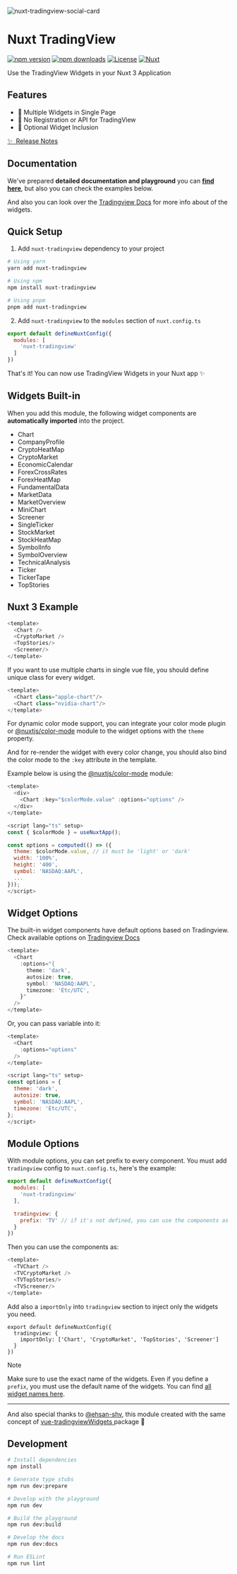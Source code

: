 ![nuxt-tradingview-social-card](https://raw.githubusercontent.com/volkanakkus/nuxt-tradingview/assets/cover.png)

# Nuxt TradingView

[![npm version][npm-version-src]][npm-version-href]
[![npm downloads][npm-downloads-src]][npm-downloads-href]
[![License][license-src]][license-href]
[![Nuxt][nuxt-src]][nuxt-href]

Use the TradingView Widgets in your Nuxt 3 Application

<!-- - [🏀 Online playground](https://stackblitz.com/github/your-org/nuxt-tradingview?file=playground%2Fapp.vue) -->
<!-- - [📖 &nbsp;Documentation](https://example.com) -->

## Features

<!-- Highlight some of the features your module provide here -->
- 🧺 Multiple Widgets in Single Page
- 🍧 No Registration or API for TradingView
- 🌴 Optional Widget Inclusion
  
[✨ &nbsp;Release Notes](/CHANGELOG.md)


## Documentation

We've prepared **detailed documentation and playground** you can [**find here**](https://nuxt-tradingview.volkanakkus.com/), but also you can check the examples below.

And also you can look over the [Tradingview Docs](https://www.tradingview.com/widget-docs/widgets/) for more info about of the widgets.

## Quick Setup

1. Add `nuxt-tradingview` dependency to your project

```bash
# Using yarn
yarn add nuxt-tradingview

# Using npm
npm install nuxt-tradingview

# Using pnpm
pnpm add nuxt-tradingview
```

2. Add `nuxt-tradingview` to the `modules` section of `nuxt.config.ts`

```js
export default defineNuxtConfig({
  modules: [
    'nuxt-tradingview'
  ]
})
```

That's it! You can now use TradingView Widgets in your Nuxt app ✨

## Widgets Built-in

When you add this module, the following widget components are **automatically imported** into the project.

-   Chart
-   CompanyProfile
-   CryptoHeatMap
-   CryptoMarket
-   EconomicCalendar
-   ForexCrossRates
-   ForexHeatMap
-   FundamentalData
-   MarketData
-   MarketOverview
-   MiniChart
-   Screener
-   SingleTicker
-   StockMarket
-   StockHeatMap
-   SymbolInfo
-   SymbolOverview
-   TechnicalAnalysis
-   Ticker
-   TickerTape
-   TopStories

## Nuxt 3 Example

```js
<template>
  <Chart />
  <CryptoMarket />
  <TopStories/>
  <Screener/>
</template>
```

If you want to use multiple charts in single vue file, you should define unique class for every widget.

```js
<template>
  <Chart class="apple-chart"/>
  <Chart class="nvidia-chart"/>
</template>
```

For dynamic color mode support, you can integrate your color mode plugin or [@nuxtjs/color-mode](https://nuxt.com/modules/color-mode) module to the widget options with the `theme` property.

And for re-render the widget with every color change, you should also bind the color mode to the `:key` attribute in the template.

Example below is using the [@nuxtjs/color-mode](https://nuxt.com/modules/color-mode) module:

```js
<template>
  <div>
    <Chart :key="$colorMode.value" :options="options" />
  </div>
</template>

<script lang="ts" setup>
const { $colorMode } = useNuxtApp();

const options = computed(() => ({
  theme: $colorMode.value, // it must be 'light' or 'dark'
  width: '100%',
  height: '400',
  symbol: 'NASDAQ:AAPL',
  ...
}));
</script>
```

## Widget Options

The built-in widget components have default options based on Tradingview. 
Check available options on [Tradingview Docs](https://www.tradingview.com/widget-docs/widgets/)

```js
<template>
  <Chart
    :options="{
      theme: 'dark',
      autosize: true,
      symbol: 'NASDAQ:AAPL',
      timezone: 'Etc/UTC',
    }"
  />
</template>
```

Or, you can pass variable into it:

```js
<template>
  <Chart
    :options="options"
  />
</template>

<script lang="ts" setup>
const options = {
  theme: 'dark',
  autosize: true,
  symbol: 'NASDAQ:AAPL',
  timezone: 'Etc/UTC',
};
</script>
```


## Module Options

With module options, you can set prefix to every component. You must add `tradingview` config to `nuxt.config.ts`, here's the example:

```js
export default defineNuxtConfig({
  modules: [
    'nuxt-tradingview'
  ],

  tradingview: {
    prefix: 'TV' // if it's not defined, you can use the components as shown as in the docs. 
  }
})
```

Then you can use the components as:

```js
<template>
  <TVChart />
  <TVCryptoMarket />
  <TVTopStories/>
  <TVScreener/>
</template>
```

Add also a `importOnly` into `tradingview` section to inject only the widgets you need.

```js{}[nuxt.config.ts]
export default defineNuxtConfig({
  tradingview: {
    importOnly: ['Chart', 'CryptoMarket', 'TopStories', 'Screener'] 
  }
})
```
> [!NOTE]
> Make sure to use the exact name of the widgets. Even if you define a `prefix`, you must use the default name of the widgets. You can find [all widget names here](/documentation/widgets/overview/).

---

And also special thanks to [@ehsan-shv](https://github.com/ehsan-shv), this module created with the same concept of [vue-tradingviewWidgets
](https://github.com/ehsan-shv/vue-tradingviewWidgets) package 💚 

## Development

```bash
# Install dependencies
npm install

# Generate type stubs
npm run dev:prepare

# Develop with the playground
npm run dev

# Build the playground
npm run dev:build

# Develop the docs
npm run dev:docs

# Run ESLint
npm run lint
```

<!-- Badges -->
[npm-version-src]: https://img.shields.io/npm/v/nuxt-tradingview/latest.svg?style=flat&colorA=020420&colorB=00DC82
[npm-version-href]: https://npmjs.com/package/nuxt-tradingview

[npm-downloads-src]: https://img.shields.io/npm/dm/nuxt-tradingview.svg?style=flat&colorA=020420&colorB=00DC82
[npm-downloads-href]: https://npmjs.com/package/nuxt-tradingview

[license-src]: https://img.shields.io/npm/l/nuxt-tradingview.svg?style=flat&colorA=020420&colorB=00DC82
[license-href]: https://npmjs.com/package/nuxt-tradingview

[nuxt-src]: https://img.shields.io/badge/Nuxt-020420?logo=nuxt.js
[nuxt-href]: https://nuxt.com
